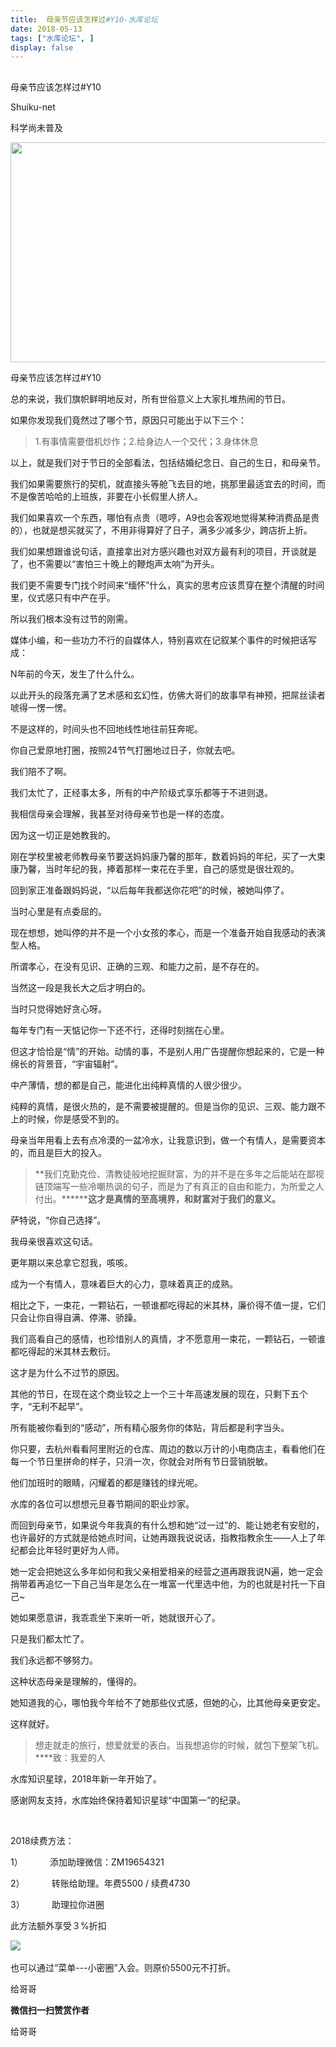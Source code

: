 ```yaml
---
title:  母亲节应该怎样过#Y10-水库论坛
date: 2018-05-13
tags: ["水库论坛", ]
display: false
---
```



## 



母亲节应该怎样过#Y10




Shuiku-net




科学尚未普及




<img class="" data-croporisrc="https://mmbiz.qpic.cn/mmbiz_jpg/Ok4hZ0tV6r6AecjwjoDT8stxyncnWJfXEymH9iaaywyiaXvKdJtrXNuGpSoYjs5Ljiazhl3PamCgx2MP48bJvaib2A/0?wx_fmt=jpeg" data-cropx1="0" data-cropx2="500" data-cropy1="26.881720430107524" data-cropy2="342.2939068100358" data-ratio="0.63" data-s="300,640" src="https://mmbiz.qpic.cn/mmbiz_jpg/Ok4hZ0tV6r6AecjwjoDT8stxyncnWJfXLatwpfb81A4yRTLhuib8jEGC3F8sQTkLhvg1y8iaTqsXLJ1mm5OnKZpg/640?wx_fmt=jpeg" data-type="jpeg" data-w="500" style="width: 558px;height: 352px;"/>

母亲节应该怎样过#Y10





总的来说，我们旗帜鲜明地反对，所有世俗意义上大家扎堆热闹的节日。



如果你发现我们竟然过了哪个节，原因只可能出于以下三个：



> 1.有事情需要借机炒作；2.给身边人一个交代；3.身体休息



以上，就是我们对于节日的全部看法，包括结婚纪念日、自己的生日，和母亲节。





我们如果需要旅行的契机，就直接头等舱飞去目的地，挑那里最适宜去的时间，而不是像苦哈哈的上班族，非要在小长假里人挤人。

我们如果喜欢一个东西，哪怕有点贵（嗯哼，A9也会客观地觉得某种消费品是贵的），也就是想买就买了，不用非得算好了日子，满多少减多少，跨店折上折。

我们如果想跟谁说句话，直接拿出对方感兴趣也对双方最有利的项目，开谈就是了，也不需要以“害怕三十晚上的鞭炮声太响”为开头。

我们更不需要专门找个时间来“缅怀”什么，真实的思考应该贯穿在整个清醒的时间里，仪式感只有中产在乎。



所以我们根本没有过节的刚需。



媒体小编，和一些功力不行的自媒体人，特别喜欢在记叙某个事件的时候把话写成：

N年前的今天，发生了什么什么。

以此开头的段落充满了艺术感和玄幻性，仿佛大哥们的故事早有神预，把屌丝读者唬得一愣一愣。



不是这样的，时间头也不回地线性地往前狂奔呢。

你自己爱原地打圈，按照24节气打圈地过日子，你就去吧。

我们陪不了啊。

我们太忙了，正经事太多，所有的中产阶级式享乐都等于不进则退。



我相信母亲会理解，我甚至对待母亲节也是一样的态度。

因为这一切正是她教我的。





刚在学校里被老师教母亲节要送妈妈康乃馨的那年，数着妈妈的年纪，买了一大束康乃馨，当时年纪的我，捧着那样一束花在手里，自己的感觉是很壮观的。



回到家正准备跟妈妈说，“以后每年我都送你花吧”的时候，被她叫停了。



当时心里是有点委屈的。

现在想想，她叫停的并不是一个小女孩的孝心，而是一个准备开始自我感动的表演型人格。

所谓孝心，在没有见识、正确的三观、和能力之前，是不存在的。

当然这一段是我长大之后才明白的。



当时只觉得她好贪心呀。

每年专门有一天惦记你一下还不行，还得时刻揣在心里。

但这才恰恰是“情”的开始。动情的事，不是别人用广告提醒你想起来的，它是一种绵长的背景音，“宇宙辐射”。

中产薄情，想的都是自己，能进化出纯粹真情的人很少很少。

纯粹的真情，是很火热的，是不需要被提醒的。但是当你的见识、三观、能力跟不上的时候，你是感受不到的。



母亲当年用看上去有点冷漠的一盆冷水，让我意识到，做一个有情人，是需要资本的，而且是巨大的投入。



> **我们克勤克俭、清教徒般地挖掘财富，为的并不是在多年之后能站在鄙视链顶端写一些冷嘲热讽的句子，而是为了有真正的自由和能力，为所爱之人付出。********这才是真情的至高境界，和财富对于我们的意义。**





萨特说，“你自己选择”。

我母亲很喜欢这句话。

更年期以来总拿它怼我，咳咳。



成为一个有情人，意味着巨大的心力，意味着真正的成熟。

相比之下，一束花，一颗钻石，一顿谁都吃得起的米其林，廉价得不值一提，它们只会让你自得自满、停滞、骄躁。

我们高看自己的感情，也珍惜别人的真情，才不愿意用一束花，一颗钻石，一顿谁都吃得起的米其林去敷衍。

这才是为什么不过节的原因。





其他的节日，在现在这个商业较之上一个三十年高速发展的现在，只剩下五个字，“无利不起早”。

所有能被你看到的“感动”，所有精心服务你的体贴，背后都是利字当头。

你只要，去杭州看看阿里附近的仓库、周边的数以万计的小电商店主，看看他们在每一个节日里拼命的样子，只消一次，你就会对所有节日营销脱敏。

他们加班时的眼睛，闪耀着的都是赚钱的绿光呢。

水库的各位可以想想元旦春节期间的职业炒家。





而回到母亲节，如果说今年我真的有什么想和她“过一过”的、能让她老有安慰的，也许最好的方式就是给她点时间，让她再跟我说说话，指教指教余生——人上了年纪都会比年轻时更好为人师。



她一定会把她这么多年如何和我父亲相爱相亲的经营之道再跟我说N遍，她一定会捎带着再追忆一下自己当年是怎么在一堆富一代里选中他，为的也就是衬托一下自己~

她如果愿意讲，我乖乖坐下来听一听，她就很开心了。



只是我们都太忙了。

我们永远都不够努力。

这种状态母亲是理解的，懂得的。

她知道我的心，哪怕我今年给不了她那些仪式感，但她的心，比其他母亲更安定。



这样就好。



> 想走就走的旅行，想爱就爱的表白。当我想追你的时候，就包下整架飞机。****致：我爱的人









水库知识星球，2018年新一年开始了。

感谢网友支持，水库始终保持着知识星球“中国第一”的纪录。

&nbsp;

2018续费方法：

1）&nbsp;&nbsp;&nbsp;&nbsp;&nbsp;&nbsp;&nbsp;&nbsp;&nbsp;&nbsp;&nbsp;添加助理微信：ZM19654321

2）&nbsp;&nbsp;&nbsp;&nbsp;&nbsp;&nbsp;&nbsp;&nbsp;&nbsp;&nbsp;&nbsp;转账给助理。年费5500 / 续费4730

3）&nbsp;&nbsp;&nbsp;&nbsp;&nbsp;&nbsp;&nbsp;&nbsp;&nbsp;&nbsp;&nbsp;助理拉你进圈

此方法额外享受３%折扣



<img class="" data-copyright="0" data-ratio="1" data-s="300,640" src="https://mmbiz.qpic.cn/mmbiz_jpg/Ok4hZ0tV6r6VAWPyPic9Sz3q6eTUoluZibDAaWfIq0aibTVk5s377wqnE3waGk3EettmWuEvD5RD7N38xcicyu063A/640?wx_fmt=jpeg" data-type="jpeg" data-w="430" style="box-sizing: border-box !important;word-wrap: break-word !important;width: auto !important;visibility: visible !important;">&nbsp;

也可以通过“菜单---小密圈”入会。则原价5500元不打折。



给哥哥


**微信扫一扫赞赏作者**






给哥哥